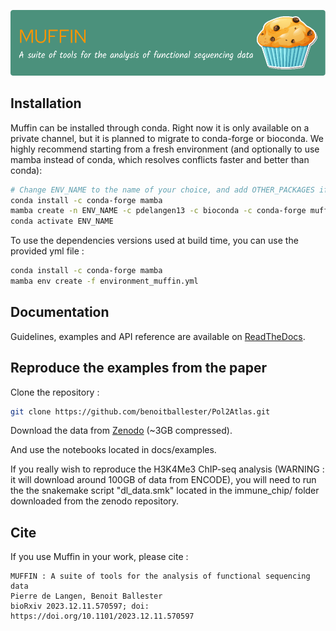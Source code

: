 ![logo](docs/github-header-image1.png)
## Installation
Muffin can be installed through conda. Right now it is only available on a
private channel, but it is planned to migrate to
conda-forge or bioconda. We highly recommend starting from a fresh environment (and
optionally to use mamba instead of conda, which resolves conflicts faster and
better than conda): 
```sh
# Change ENV_NAME to the name of your choice, and add OTHER_PACKAGES if needed
conda install -c conda-forge mamba
mamba create -n ENV_NAME -c pdelangen13 -c bioconda -c conda-forge muffin OTHER_PACKAGES
conda activate ENV_NAME
```
To use the dependencies versions used at build time, you can use the provided yml file : 
```sh
conda install -c conda-forge mamba
mamba env create -f environment_muffin.yml
```
## Documentation
Guidelines, examples and API reference are available on
[ReadTheDocs](http://muffin.readthedocs.io/).

## Reproduce the examples from the paper
Clone the repository : 
```sh
git clone https://github.com/benoitballester/Pol2Atlas.git
```
Download the data from [Zenodo](https://doi.org/10.5281/zenodo.10708208) (~3GB compressed).

And use the notebooks located in docs/examples.

If you really wish to reproduce the H3K4Me3 ChIP-seq analysis (WARNING : it will
download around 100GB of data from ENCODE), you will need to run the the
snakemake script "dl_data.smk" located in the immune_chip/ folder downloaded
from the zenodo repository.

 
## Cite
If you use Muffin in your work, please cite :
```
MUFFIN : A suite of tools for the analysis of functional sequencing data
Pierre de Langen, Benoit Ballester
bioRxiv 2023.12.11.570597; doi: https://doi.org/10.1101/2023.12.11.570597
```
